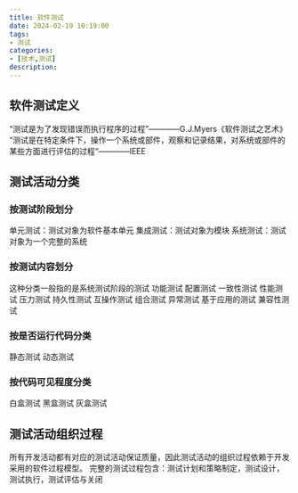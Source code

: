 ```yaml
---
title: 软件测试
date: 2024-02-19 10:19:00
tags:
- 测试
categories:
- [技术,测试]
description: 
---
```


## 软件测试定义
“测试是为了发现错误而执行程序的过程”————G.J.Myers《软件测试之艺术》
“测试是在特定条件下，操作一个系统或部件，观察和记录结果，对系统或部件的某些方面进行评估的过程“————IEEE

## 测试活动分类
### 按测试阶段划分
单元测试：测试对象为软件基本单元
集成测试：测试对象为模块
系统测试：测试对象为一个完整的系统
### 按测试内容划分
这种分类一般指的是系统测试阶段的测试
功能测试
配置测试
一致性测试
性能测试
压力测试
持久性测试
互操作测试
组合测试
异常测试
基于应用的测试
兼容性测试
### 按是否运行代码分类
静态测试
动态测试
### 按代码可见程度分类
白盒测试
黑盒测试
灰盒测试

## 测试活动组织过程
所有开发活动都有对应的测试活动保证质量，因此测试活动的组织过程依赖于开发采用的软件过程模型。
完整的测试过程包含：测试计划和策略制定，测试设计，测试执行，测试评估与关闭
